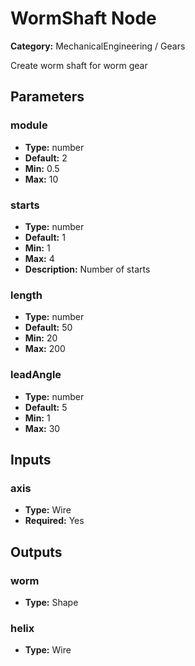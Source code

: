 
# WormShaft Node

**Category:** MechanicalEngineering / Gears

Create worm shaft for worm gear

## Parameters


### module
- **Type:** number
- **Default:** 2
- **Min:** 0.5
- **Max:** 10



### starts
- **Type:** number
- **Default:** 1
- **Min:** 1
- **Max:** 4
- **Description:** Number of starts


### length
- **Type:** number
- **Default:** 50
- **Min:** 20
- **Max:** 200



### leadAngle
- **Type:** number
- **Default:** 5
- **Min:** 1
- **Max:** 30



## Inputs


### axis
- **Type:** Wire
- **Required:** Yes



## Outputs


### worm
- **Type:** Shape



### helix
- **Type:** Wire




